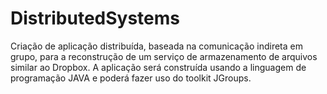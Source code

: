 # DistributedSystems
Criação de aplicação distribuída, baseada na comunicação indireta em grupo, para a reconstrução de um serviço de armazenamento de arquivos similar ao Dropbox. A aplicação será construída usando a linguagem de programação JAVA e poderá fazer uso do toolkit JGroups. 
